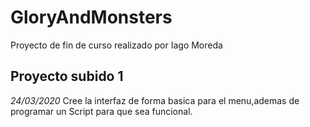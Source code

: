 # GloryAndMonsters
Proyecto de fin de curso realizado por Iago Moreda
## Proyecto subido 1 
*24/03/2020*
Cree la interfaz de forma basica para el menu,ademas de programar un Script para que sea funcional.
